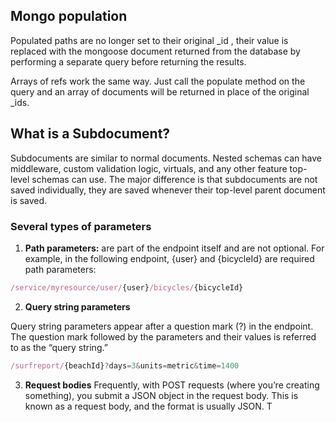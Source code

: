 
## Mongo population

Populated paths are no longer set to their original _id , their value is replaced with the mongoose document returned from the database by performing a separate query before returning the results.

Arrays of refs work the same way. Just call the populate method on the query and an array of documents will be returned in place of the original _ids.


## What is a Subdocument?

Subdocuments are similar to normal documents. Nested schemas can have middleware, custom validation logic, virtuals, and any other feature top-level schemas can use. The major difference is that subdocuments are not saved individually, they are saved whenever their top-level parent document is saved.

### Several types of parameters

1. **Path parameters:**
are part of the endpoint itself and are not optional. For example, in the following endpoint, {user} and {bicycleId} are required path parameters:

```javascript
/service/myresource/user/{user}/bicycles/{bicycleId}
```

2. **Query string parameters**

Query string parameters appear after a question mark (?) in the endpoint. The question mark followed by the parameters and their values is referred to as the “query string.”

```js
/surfreport/{beachId}?days=3&units=metric&time=1400
```
3. **Request bodies**
Frequently, with POST requests (where you’re creating something), you submit a JSON object in the request body. This is known as a request body, and the format is usually JSON. T
